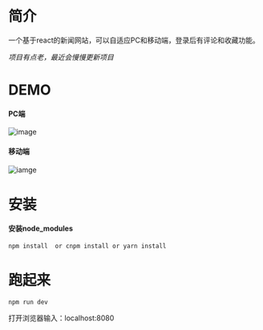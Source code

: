 # 简介
一个基于react的新闻网站，可以自适应PC和移动端，登录后有评论和收藏功能。

*项目有点老，最近会慢慢更新项目*

# DEMO
#### PC端
![image](https://github.com/pengxiaohua/news-responsive-by-react/blob/master/demo1.jpg)

#### 移动端
![iamge](https://github.com/pengxiaohua/news-responsive-by-react/blob/master/demo2.jpg)

# 安装
#### 安装node_modules
```shell
npm install  or cnpm install or yarn install
```

# 跑起来
```shell
npm run dev
```
打开浏览器输入：localhost:8080
